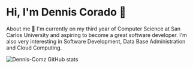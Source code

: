 # Hi, I'm Dennis Corado :wave:
About me :star2:
I'm currently on my third year of Computer Science at San Carlos University and aspiring to become a great software developer. I'm also very interesting in Software Development, Data Base Administration and Cloud Computing.

![Dennis-Comz GitHub stats](https://github-readme-stats.vercel.app/api?username=Dennis-Comz&show_icons=true&theme=chartreuse-dark)
